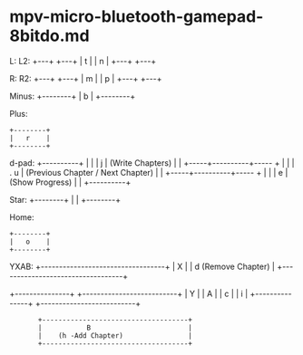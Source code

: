 # mpv-micro-bluetooth-gamepad-8bitdo.md

L:        L2:
 +---+    +---+
 | t |    | n |
 +---+    +---+

R:        R2:
 +---+    +---+
 | m |    | p |
 +---+    +---+

Minus:
    +--------+
    |   b    |
    +--------+

Plus:

    +--------+
    |   r    |
    +--------+

d-pad:
          +----------+
          |          |
          |    j     |  (Write Chapters)
          |          |
    +-----+----------+----- +
    |                       |
    | .               u     |  (Previous Chapter / Next Chapter)
    |                       |
    +-----+----------+----- +
          |          |
          |   e      |  (Show Progress)
          |          |
          +----------+

Star:
    +--------+
    |        |
    +--------+

Home:

    +--------+
    |   o    |
    +--------+

YXAB:
           +----------------------------------+
           |            X                     |
           |     d (Remove Chapter)           |
           +----------------------------------+

+---------------+                          +--------------------------+
|      Y        |                          |           A              |
|      c        |                          |           i              |
+---------------+                          +--------------------------+

           +------------------------------------+
           |           B                        |
           |    (h -Add Chapter)                |
           +------------------------------------+
